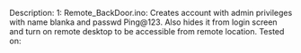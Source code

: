 Description:
1: Remote_BackDoor.ino:
Creates account with admin privileges with name blanka and passwd Ping@123. Also hides it from login screen and turn on remote desktop to be accessible from remote location.
Tested on:
